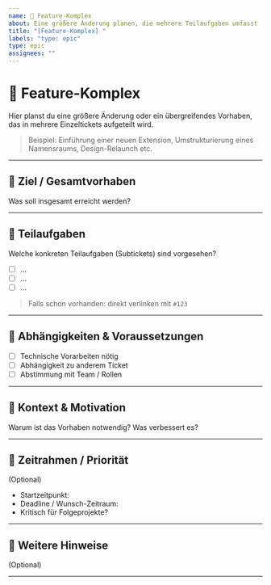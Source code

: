 ```yaml
---
name: 🚧 Feature-Komplex  
about: Eine größere Änderung planen, die mehrere Teilaufgaben umfasst  
title: "[Feature-Komplex] "  
labels: "type: epic"  
type: epic
assignees: ""  
---
```


# 🚧 Feature-Komplex

Hier planst du eine größere Änderung oder ein übergreifendes Vorhaben, das in mehrere Einzeltickets aufgeteilt wird.

> Beispiel: Einführung einer neuen Extension, Umstrukturierung eines Namensraums, Design-Relaunch etc.

---

## 🎯 Ziel / Gesamtvorhaben

Was soll insgesamt erreicht werden?

---

## 🧱 Teilaufgaben

Welche konkreten Teilaufgaben (Subtickets) sind vorgesehen?

- [ ] …
- [ ] …
- [ ] …

> Falls schon vorhanden: direkt verlinken mit `#123`

---

## 🔗 Abhängigkeiten & Voraussetzungen

- [ ] Technische Vorarbeiten nötig
- [ ] Abhängigkeit zu anderem Ticket
- [ ] Abstimmung mit Team / Rollen

---

## 📎 Kontext & Motivation

Warum ist das Vorhaben notwendig? Was verbessert es?

---

## 📆 Zeitrahmen / Priorität

(Optional)

- Startzeitpunkt:  
- Deadline / Wunsch-Zeitraum:  
- Kritisch für Folgeprojekte?

---

## 🧠 Weitere Hinweise

(Optional)

---
